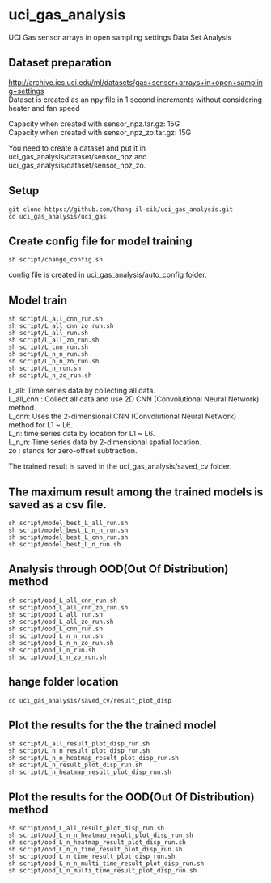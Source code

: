 # uci_gas_analysis
UCI Gas sensor arrays in open sampling settings Data Set Analysis

## Dataset preparation
http://archive.ics.uci.edu/ml/datasets/gas+sensor+arrays+in+open+sampling+settings   
Dataset is created as an npy file in 1 second increments without considering heater and fan speed

Capacity when created with sensor_npz.tar.gz: 15G   
Capacity when created with sensor_npz_zo.tar.gz: 15G   

You need to create a dataset and put it in uci_gas_analysis/dataset/sensor_npz and uci_gas_analysis/dataset/sensor_npz_zo.   

## Setup
    git clone https://github.com/Chang-il-sik/uci_gas_analysis.git
    cd uci_gas_analysis/uci_gas

## Create config file for model training
    sh script/change_config.sh

config file is created in uci_gas_analysis/auto_config folder.

## Model train
    sh script/L_all_cnn_run.sh
    sh script/L_all_cnn_zo_run.sh
    sh script/L_all_run.sh
    sh script/L_all_zo_run.sh
    sh script/L_cnn_run.sh
    sh script/L_n_n_run.sh
    sh script/L_n_n_zo_run.sh
    sh script/L_n_run.sh
    sh script/L_n_zo_run.sh

L_all: Time series data by collecting all data.   
L_all_cnn : Collect all data and use 2D CNN (Convolutional Neural Network) method.   
L_cnn: Uses the 2-dimensional CNN (Convolutional Neural Network) method for L1 ~ L6.   
L_n: time series data by location for L1 ~ L6.   
L_n_n: Time series data by 2-dimensional spatial location.   
zo : stands for zero-offset subtraction.   

The trained result is saved in the uci_gas_analysis/saved_cv folder.

## The maximum result among the trained models is saved as a csv file.
    sh script/model_best_L_all_run.sh
    sh script/model_best_L_n_n_run.sh
    sh script/model_best_L_cnn_run.sh
    sh script/model_best_L_n_run.sh

## Analysis through OOD(Out Of Distribution) method
    sh script/ood_L_all_cnn_run.sh
    sh script/ood_L_all_cnn_zo_run.sh
    sh script/ood_L_all_run.sh
    sh script/ood_L_all_zo_run.sh 
    sh script/ood_L_cnn_run.sh
    sh script/ood_L_n_n_run.sh
    sh script/ood_L_n_n_zo_run.sh
    sh script/ood_L_n_run.sh
    sh script/ood_L_n_zo_run.sh

## hange folder location
    cd uci_gas_analysis/saved_cv/result_plot_disp

## Plot the results for the the trained model
    sh script/L_all_result_plot_disp_run.sh
    sh script/L_n_n_result_plot_disp_run.sh
    sh script/L_n_n_heatmap_result_plot_disp_run.sh
    sh script/L_n_result_plot_disp_run.sh
    sh script/L_n_heatmap_result_plot_disp_run.sh

## Plot the results for the OOD(Out Of Distribution) method
    sh script/ood_L_all_result_plot_disp_run.sh
    sh script/ood_L_n_n_heatmap_result_plot_disp_run.sh
    sh script/ood_L_n_heatmap_result_plot_disp_run.sh
    sh script/ood_L_n_n_time_result_plot_disp_run.sh
    sh script/ood_L_n_time_result_plot_disp_run.sh
    sh script/ood_L_n_n_multi_time_result_plot_disp_run.sh
    sh script/ood_L_n_multi_time_result_plot_disp_run.sh
